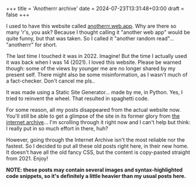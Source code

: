 +++
title = 'Anotherrr archive'
date = 2024-07-23T13:31:48+03:00
draft = false
+++

I used to have this website called [anotherrr.web.app](https://anotherrr.web.app). Why are there so many 'r's, you ask? Because I thought calling it "another web app" would be quite funny, but that was taken. So I called it "another random read"... "anotherrr" for short.

The last time I touched it was in 2022. Imagine! But the time I actually used it was back when I was 14 (2021). I loved this website. Please be warned though: some of the views by younger me are no longer shared by my present self. There might also be some misinformation, as I wasn't much of a fact-checker. Don't cancel me pls.. 

It was made using a Static Site Generator... made by me, in Python. Yes, I tried to reinvent the wheel. That resulted in spaghetti code.

For some reason, all my posts disappeared from the actual website now. You'll still be able to get a glimpse of the site in its former glory from [the internet archive](https://web.archive.org/web/20210823070621/https://anotherrr.web.app/)... I'm scrolling through it right now and I can't help but think: I really put in so much effort in there, huh?

However, going through the Internet Archive isn't the most reliable nor the fastest. So I decided to put all these old posts right here, in their new home. It doesn't have all the old fancy CSS, but the content is copy-pasted straight from 2021. Enjoy!

**NOTE: these posts may contain several images and syntax-highlighted code snippets, so it's definitely a little heavier than my usual posts here.**

